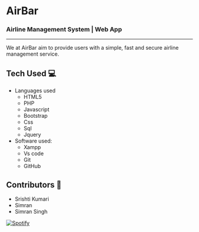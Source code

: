 # AirBar

### Airline Management System | Web App

---

We at AirBar aim to provide users with a simple, fast and secure airline management service.

## Tech Used 💻

* Languages used
  * HTML5
  * PHP
  * Javascript
  * Bootstrap
  * Css
  * Sql
  * Jquery
* Software used:
  * Xampp
  * Vs code
  * Git
  * GitHub

## Contributors 🎉️

* Srishti Kumari
* Simran
* Simran Singh

[![Spotify](https://airbar.vercel.app/api/spotify)](https://open.spotify.com/user/omnitenebris)
